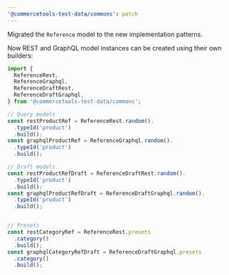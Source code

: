 ```yaml
---
'@commercetools-test-data/commons': patch
---
```


Migrated the `Reference` model to the new implementation patterns.

Now REST and GraphQL model instances can be created using their own builders:

```ts
import {
  ReferenceRest,
  ReferenceGraphql,
  ReferenceDraftRest,
  ReferenceDraftGraphql,
} from '@commercetools-test-data/commons';

// Query models
const restProductRef = ReferenceRest.random().
  .typeId('product')
  .build();
const graphqlProductRef = ReferenceGraphql.random().
  .typeId('product')
  .build();

// Draft models
const restProductRefDraft = ReferenceDraftRest.random().
  .typeId('product')
  .build();
const graphqlProductRefDraft = ReferenceDraftGraphql.random().
  .typeId('product')
  .build();


// Presets
const restCategoryRef = ReferenceRest.presets
  .category()
  .build();
const graphqlCategoryRefDraft = ReferenceDraftGraphql.presets
  .category()
  .build();
```
